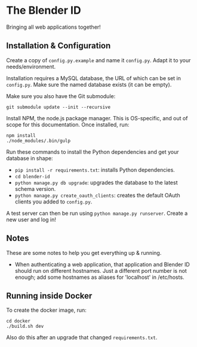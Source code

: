 The Blender ID
==============

Bringing all web applications together!


Installation & Configuration
----------------------------

Create a copy of `config.py.example` and name it `config.py`. Adapt it
to your needs/environment.

Installation requires a MySQL database, the URL of which can be set in
`config.py`. Make sure the named database exists (it can be empty).

Make sure you also have the Git submodule:

    git submodule update --init --recursive

Install NPM, the node.js package manager. This is OS-specific, and out
of scope for this documentation. Once installed, run:

    npm install
    ./node_modules/.bin/gulp

Run these commands to install the Python dependencies and get your
database in shape:

- `pip install -r requirements.txt`: installs Python dependencies.
- `cd blender-id`
- `python manage.py db upgrade`: upgrades the database to the latest
  schema version.
- `python manage.py create_oauth_clients`: creates the default OAuth
  clients you added to `config.py`.

A test server can then be run using `python manage.py runserver`. Create
a new user and log in!


Notes
-----

These are some notes to help you get everything up & running.

- When authenticating a web application, that application and Blender ID
  should run on different hostnames. Just a different port number is not
  enough; add some hostnames as aliases for 'localhost' in /etc/hosts.


Running inside Docker
---------------------

To create the docker image, run:

    cd docker
    ./build.sh dev

Also do this after an upgrade that changed `requirements.txt`.
